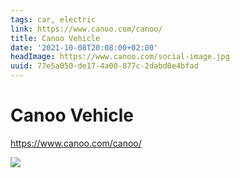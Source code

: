 ```yaml
---
tags: car, electric
link: https://www.canoo.com/canoo/
title: Canoo Vehicle
date: '2021-10-08T20:08:00+02:00'
headImage: https://www.canoo.com/social-image.jpg
uuid: 77e5a050-de17-4a00-877c-2dabd0e4bfad
---
```


# Canoo Vehicle

https://www.canoo.com/canoo/

![](https://www.canoo.com/social-image.jpg)
